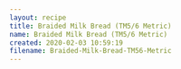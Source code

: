 ```yaml
---
layout: recipe
title: Braided Milk Bread (TM5/6 Metric)
name: Braided Milk Bread (TM5/6 Metric)
created: 2020-02-03 10:59:19
filename: Braided-Milk-Bread-TM56-Metric
---
```

